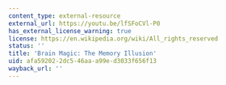 ```yaml
---
content_type: external-resource
external_url: https://youtu.be/lfSFoCVl-P0
has_external_license_warning: true
license: https://en.wikipedia.org/wiki/All_rights_reserved
status: ''
title: 'Brain Magic: The Memory Illusion'
uid: afa59202-2dc5-46aa-a99e-d3033f656f13
wayback_url: ''
---
```


